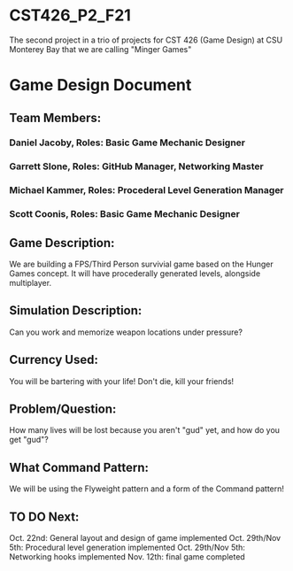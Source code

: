 # CST426_P2_F21
The second project in a trio of projects for CST 426 (Game Design) at CSU Monterey Bay
that we are calling "Minger Games"

# Game Design Document
## Team Members: 
### Daniel Jacoby, Roles: Basic Game Mechanic Designer
### Garrett Slone, Roles: GitHub Manager, Networking Master
### Michael Kammer, Roles: Procederal Level Generation Manager
### Scott Coonis, Roles: Basic Game Mechanic Designer

## Game Description:
We are building a FPS/Third Person survivial game based on the Hunger Games concept. It will have procederally generated levels, alongside multiplayer.

## Simulation Description:
Can you work and memorize weapon locations under pressure? 

## Currency Used:
You will be bartering with your life! Don't die, kill your friends!

## Problem/Question:
How many lives will be lost because you aren't "gud" yet, and how do you get "gud"?

## What Command Pattern:
We will be using the Flyweight pattern and a form of the Command pattern!

## TO DO Next: 
Oct. 22nd: General layout and design of game implemented
Oct. 29th/Nov 5th: Procedural level generation implemented
Oct. 29th/Nov 5th:  Networking hooks implemented
Nov. 12th: final game completed
